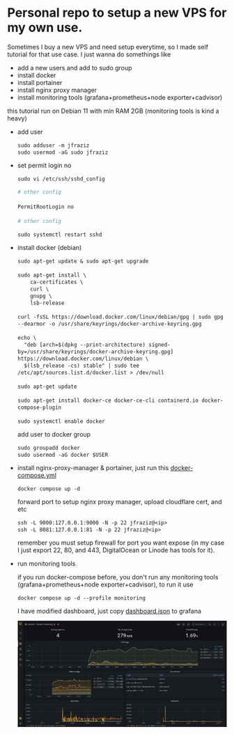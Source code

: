 # Personal repo to setup a new VPS for my own use.

Sometimes I buy a new VPS and need setup everytime, so I made self tutorial for that use case. I just wanna do somethings like
- add a new users and add to sudo group
- install docker
- install portainer
- install nginx proxy manager
- install monitoring tools (grafana+prometheus+node exporter+cadvisor)

this tutorial run on Debian 11 with min RAM 2GB (monitoring tools is kind a heavy)

- add user
  ```terminal
  sudo adduser -m jfraziz
  sudo usermod -aG sudo jfraziz
  ```

- set permit login no
  ```terminal
  sudo vi /etc/ssh/sshd_config
  ```
  
  ```bash
  # other config
  
  PermitRootLogin no
  
  # other config
  ```
  
  ```terminal
  sudo systemctl restart sshd
  ```

- install docker (debian)
  ```terminal
  sudo apt-get update & sudo apt-get upgrade

  sudo apt-get install \
      ca-certificates \
      curl \
      gnupg \
      lsb-release

  curl -fsSL https://download.docker.com/linux/debian/gpg | sudo gpg --dearmor -o /usr/share/keyrings/docker-archive-keyring.gpg

  echo \
    "deb [arch=$(dpkg --print-architecture) signed-by=/usr/share/keyrings/docker-archive-keyring.gpg] https://download.docker.com/linux/debian \
    $(lsb_release -cs) stable" | sudo tee /etc/apt/sources.list.d/docker.list > /dev/null

  sudo apt-get update

  sudo apt-get install docker-ce docker-ce-cli containerd.io docker-compose-plugin

  sudo systemctl enable docker
  ```
  
  add user to docker group
  
  ```terminal
  sudo groupadd docker
  sudo usermod -aG docker $USER
  ```

- install nginx-proxy-manager & portainer, just run this [docker-compose.yml](./docker-compose.yml)

  ```terminal
  docker compose up -d
  ```
  
  forward port to setup nginx proxy manager, upload cloudflare cert, and etc
  
  ```terminal
  ssh -L 9000:127.0.0.1:9000 -N -p 22 jfraziz@<ip>
  ssh -L 8081:127.0.0.1:81 -N -p 22 jfraziz@<ip>
  ```

  remember you must setup firewall for port you want expose (in my case I just export 22, 80, and 443, DigitalOcean or Linode has tools for it).

- run monitoring tools

  if you run docker-compose before, you don't run any monitoring tools (grafana+prometheus+node exporter+cadvisor), to run it use

  ```
  docker compose up -d --profile monitoring
  ```

  I have modified dashboard, just copy [dashboard.json](./dashboard.json) to grafana

  ![image](./img/grafana.png)
